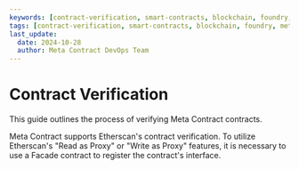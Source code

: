```yaml
---
keywords: [contract-verification, smart-contracts, blockchain, foundry, metacontract]
tags: [contract-verification, smart-contracts, blockchain, foundry, metacontract]
last_update:
  date: 2024-10-28
  author: Meta Contract DevOps Team
---
```


# Contract Verification

This guide outlines the process of verifying Meta Contract contracts.

Meta Contract supports Etherscan's contract verification. To utilize Etherscan's "Read as Proxy" or "Write as Proxy" features, it is necessary to use a Facade contract to register the contract's interface.
